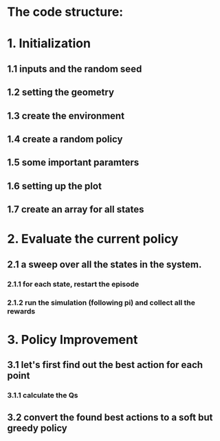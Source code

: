 # The code structure:
# 1. Initialization
##  1.1 inputs and the random seed
## 1.2  setting the geometry
## 1.3 create the environment
## 1.4 create a random policy
## 1.5 some important paramters
## 1.6 setting up the plot
## 1.7 create an array for all states


# 2. Evaluate the current policy
## 2.1 a sweep over all the states in the system.
### 2.1.1 for each state, restart the episode
### 2.1.2 run the simulation (following pi) and collect all the rewards

# 3. Policy Improvement
## 3.1 let's first find out the best action for each point
### 3.1.1 calculate the Qs
## 3.2 convert the found best actions to a soft but greedy policy
